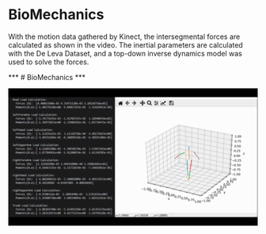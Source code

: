 # BioMechanics

With the motion data gathered by Kinect, the intersegmental forces are calculated as shown in the video. The inertial parameters are calculated with the De Leva Dataset, and a top-down inverse dynamics model was used to solve the forces. 

*** # BioMechanics ***      

[![Video Intersegmental Force](https://github.com/kyle662606957/BioMechanics/blob/master/Image_InterSegmentaire.PNG)](https://www.bilibili.com/video/BV1L64y1F7sx/)
